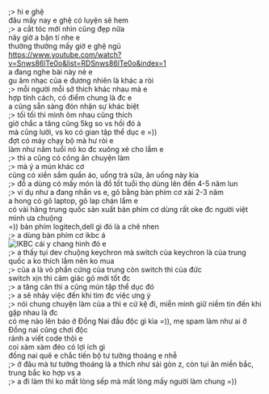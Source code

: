 ;> hi e ghệ<br>
đâu mấy nay e ghệ có luyện sẽ hem<br>
;> a cắt tóc mới nhìn cũng đẹp nữa<br>
nãy giờ a bận tí nhe e<br>
thường thường mấy giờ e ghệ ngủ<br>
https://www.youtube.com/watch?v=Snws86lTe0o&list=RDSnws86lTe0o&index=1<br>
a đang nghe bài này nè e<br>
gu âm nhạc của e đương nhiên là khác a ròi<br>
;> mỗi người mỗi sở thích khác nhau mà e<br>
hợp tính cách, có điểm chung là đc e<br>
a cũng sẵn sàng đón nhận sự khác biệt<br>
;> tối tối thì mình ôm nhau cũng thích<br>
giờ chắc a tăng cũng 5kg so vs hồi đó à<br>
mà cũng lười, vs ko có gian tập thể dục e =))<br>
đợt có máy chạy bộ mà hư ròi e<br>
làm như năm tuổi nó ko đc xuông xẻ cho lắm e<br>
;> thì a cũng có công ăn chuyện làm<br>
;> mà ý a mún khác cơ<br>
cũng có xiền sắm quần áo, uống trà sữa, ăn uống này kia<br>
;> đồ a dùng có mấy món là đồ tốt tuổi thọ dùng lên đến 4-5 năm lun<br>
;> ví dụ như a đang nhắn vs e, gõ bằng bàn phím cơ xài 2-3 năm<br>
a hong có gõ laptop, gõ lap chán lắm e<br>
có vài hãng trung quốc sản xuất bàn phím cơ dùng rất oke đc người việt mình ưa chuộng<br>
=)) bàn phím logitech,dell gì đó là a chê nhen<br>
;> a dùng bàn phím cơ ikbc á<br>
![IKBC](https://github.com/spam-test-hub/chat-with-Vy/assets/173946786/400622c0-7135-456d-adc4-b2338d2471b4)
cái y chang hình đó e<br>
;> a thấy tụi dev chuộng keychron mà switch của keychron là của trung quốc a ko thích lắm nên ko mua<br>
;> của a là vỏ phần cứng của trung còn switch thì của đức<br>
switch xịn thì cảm giác gõ mới tốt đc<br>
;> a tăng cân thì a cũng mún tập thể dục đó<br>
;> a sẽ nhảy việc đến khi tìm đc việc ưng ý<br>
;> nói chung chuyện làm của a thì e cứ kệ đi, miễn mình giữ niềm tin đến khi gặp nhau là đc<br>
có mẹ nào lên báo ở Đồng Nai đầu độc gì kìa =)), mẹ spam làm như ai ở Đồng nai cũng chơi độc<br>
rảnh a viết code thôi e<br>
coi xàm xàm đéo có lợi ích gì<br>
đồng nai quê e chắc tiến bộ tư tưởng thoáng e nhễ<br>
;> ở đâu mà tư tưởng thoáng là a thích như sài gòn z, còn tụi ân miền bắc, trung bắc ko hợp vs a<br>
;> a đi làm thì ko mất lòng sếp mà mất lòng mấy người làm chung =))
